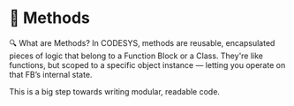 # 🧱 Methods

🔍 What are Methods?
In CODESYS, methods are reusable, encapsulated pieces of logic that belong to a Function Block or a Class. They're like functions, but scoped to a specific object instance — letting you operate on that FB’s internal state.

This is a big step towards writing modular, readable code.

